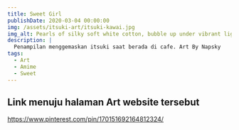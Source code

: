 ```yaml
---
title: Sweet Girl
publishDate: 2020-03-04 00:00:00
img: /assets/itsuki-art/itsuki-kawai.jpg
img_alt: Pearls of silky soft white cotton, bubble up under vibrant lighting
description: |
  Penampilan menggemaskan itsuki saat berada di cafe. Art By Napsky
tags:
  - Art
  - Amime
  - Sweet
---
```


## Link menuju halaman Art website tersebut

https://www.pinterest.com/pin/170151692164812324/